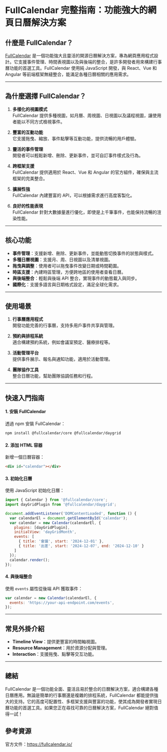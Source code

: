 # FullCalendar 完整指南：功能強大的網頁日曆解決方案

## 什麼是 FullCalendar？

[FullCalendar](https://fullcalendar.io/) 是一個功能強大且靈活的開源日曆解決方案，專為網頁應用程式設計。它支援事件管理、時間表視圖以及與後端的整合，是許多開發者用來構建行事曆功能的首選工具。FullCalendar 使用純 JavaScript 開發，與 React、Vue 和 Angular 等前端框架無縫整合，能滿足各種日曆相關的應用需求。

---

## 為什麼選擇 FullCalendar？

1. **多樣化的視圖模式**  
   FullCalendar 提供多種視圖，如月曆、周視圖、日視圖以及議程視圖，讓使用者能以不同方式檢視事件。

2. **豐富的互動功能**  
   它支援拖曳、縮放、事件點擊等互動功能，提供流暢的用戶體驗。

3. **靈活的事件管理**  
   開發者可以輕鬆新增、刪除、更新事件，並可自訂事件樣式及行為。

4. **跨框架支援**  
   FullCalendar 提供適用於 React、Vue 和 Angular 的官方組件，確保與主流框架的完美整合。

5. **擴展性強**  
   FullCalendar 內建豐富的 API，可以根據需求進行高度客製化。

6. **良好的性能表現**  
   FullCalendar 針對大數據量進行優化，即使是上千筆事件，也能保持流暢的渲染性能。

---

## 核心功能

- **事件管理**：支援新增、刪除、更新事件，並能動態切換事件的狀態與樣式。
- **多種日曆視圖**：支援月、周、日視圖以及清單視圖。
- **拖曳與調整**：使用者可以拖曳事件改變日期或時間範圍。
- **時區支援**：內建時區管理，方便跨地區的使用者查看日曆。
- **與後端整合**：輕鬆與後端 API 整合，實現事件的動態載入與同步。
- **國際化**：支援多語言與日期格式設定，滿足全球化需求。

---

## 使用場景

1. **行事曆應用程式**  
   開發功能完善的行事曆，支持多用戶事件共享與管理。

2. **預約與排程系統**  
   適合構建預約系統，例如會議室預定、醫療排程等。

3. **活動管理平台**  
   提供事件展示、報名與通知功能，適用於活動管理。

4. **團隊協作工具**  
   整合日曆功能，幫助團隊協調任務和行程。

---

## 快速入門指南

#### 1. 安裝 FullCalendar  
透過 npm 安裝 FullCalendar：
```bash
npm install @fullcalendar/core @fullcalendar/daygrid
```

#### 2. 添加 HTML 容器  
新增一個日曆容器：
```html
<div id="calendar"></div>
```

#### 3. 初始化日曆  
使用 JavaScript 初始化日曆：
```javascript
import { Calendar } from '@fullcalendar/core';
import dayGridPlugin from '@fullcalendar/daygrid';

document.addEventListener('DOMContentLoaded', function () {
  var calendarEl = document.getElementById('calendar');
  var calendar = new Calendar(calendarEl, {
    plugins: [dayGridPlugin],
    initialView: 'dayGridMonth',
    events: [
      { title: '會議', start: '2024-12-01' },
      { title: '出差', start: '2024-12-07', end: '2024-12-10' }
    ]
  });
  calendar.render();
});
```

#### 4. 與後端整合  
使用 `events` 屬性從後端 API 獲取事件：
```javascript
var calendar = new Calendar(calendarEl, {
  events: 'https://your-api-endpoint.com/events',
});
```

---

## 常見外掛介紹

- **Timeline View**：提供更豐富的時間軸視圖。
- **Resource Management**：用於資源分配與管理。
- **Interaction**：支援拖曳、點擊等交互功能。

---

## 總結

FullCalendar 是一個功能全面、靈活且易於整合的日曆解決方案，適合構建各種日曆應用。無論是簡單的行事曆還是複雜的排程系統，FullCalendar 都能提供強大的支持。它的高度可配置性、多框架支援與豐富的功能，使其成為開發者實現日曆功能的首選工具。如果您正在尋找可靠的日曆解決方案，FullCalendar 絕對值得一試！

## 參考資源

官方文件：https://fullcalendar.io/



